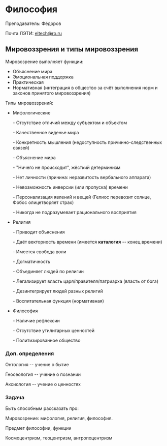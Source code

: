 # Философия

Преподаватель: Фёдоров

Почта ЛЭТИ: eltech@ro.ru

## Мировоззрения и типы мировоззрения

Мировозрение выполняет функции:

* Объяснение мира
* Эмоциональная поддержка
* Практическая
* Нормативная (интеграция в общество за счёт выполнения норм и законов принятого мировоззрения)

Типы мировоззрений:

* Мифологические
  
  \- Отсутствие отличий между субъектом и объектом
  
  \- Качественное виденье мира
  
  \- Конкретность мышления (недоступность причинно-следственных связей)
  
  \- Объяснение мира

  \- "Ничего не происходит", жёсткий детерминизм

  \- Нет личности (причина: неразвитость вербального аппарата)

  \- Невозможность инверсии (или пропуска) времени

  \- Персонализация явлений и вещей (Гелиос перевозит солнце, Фобос олицетворяет страх)

  \- Никогда не подразумевает рационального восприятия

* Религия

  \- Приводит объяснения

  \- Даёт векторность времени (имеется **каталогия** -- конец времени)

  \- Имеется свобода воли

  \- Догматичность

  \- Объединяет людей по религии

  \- Легализирует власть царя/правителя/патриарха (власть от бога)

  \- Дезинтегрирует людей разных религий

  \- Воспитательная функция (нормативная)

* Философия

  \- Наличие рефлексии

  \- Отсутствие утилитарных ценностей

  \- Политизированное общество

### Доп. определения

Онтология -- учение о бытие

Гносеология -- учение о познании

Аксиология -- учение о ценностях

### Задача

Быть способным рассказать про:

Мировозрение: мифология, религия, философия.

Предмет философии, функции

Космоцентризм, теоцентризм, антропоцентризм